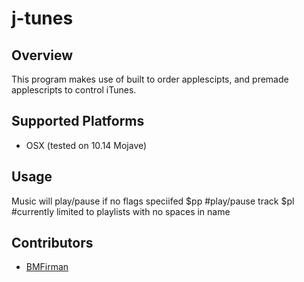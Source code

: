 # j-tunes

## Overview
This program makes use of built to order applescipts, and premade applescripts to control iTunes.

## Supported Platforms
* OSX (tested on 10.14 Mojave)

## Usage
Music will play/pause if no flags speciifed
$pp                   #play/pause track
$pl <playlist-name>   #currently limited to playlists with no spaces in name

## Contributors
* [BMFirman](https://github.com/BMFirman/)